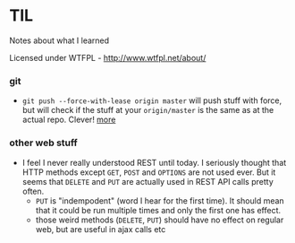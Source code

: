 # TIL

Notes about what I learned

Licensed under WTFPL - http://www.wtfpl.net/about/

### git

* `git push --force-with-lease origin master` will push stuff with force, but will check if the stuff at your `origin/master` is the same as at the actual repo. Clever! [more](https://developer.atlassian.com/blog/2015/04/force-with-lease/)

### other web stuff

* I feel I never really understood REST until today. I seriously thought that HTTP methods except `GET`, `POST` and `OPTIONS` are not used ever. But it seems that `DELETE` and `PUT` are actually used in REST API calls pretty often.
    * `PUT` is "indempodent" (word I hear for the first time). It should mean that it could be run multiple times and only the first one has effect.
    * those weird methods (`DELETE`, `PUT`) should have no effect on regular web, but are useful in ajax calls etc
